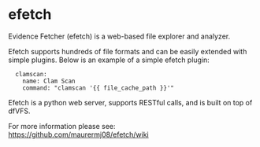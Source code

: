 # efetch
Evidence Fetcher (efetch) is a web-based file explorer and analyzer.

Efetch supports hundreds of file formats and can be easily extended with simple plugins. Below is an example of a simple efetch plugin:

```
  clamscan:
    name: Clam Scan
    command: "clamscan '{{ file_cache_path }}'"
```

Efetch is a python web server, supports RESTful calls, and is built on top of dfVFS.

For more information please see: https://github.com/maurermj08/efetch/wiki
